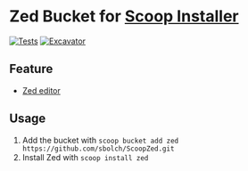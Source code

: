 # Zed Bucket for [Scoop Installer](https://scoop.sh)

[![Tests](https://github.com/sbolch/ScoopZed/actions/workflows/ci.yml/badge.svg)](https://github.com/sbolch/ScoopZed/actions/workflows/ci.yml) [![Excavator](https://github.com/sbolch/ScoopZed/actions/workflows/excavator.yml/badge.svg)](https://github.com/sbolch/ScoopZed/actions/workflows/excavator.yml)

## Feature

- [Zed editor](https://zed.dev)

## Usage

1. Add the bucket with `scoop bucket add zed https://github.com/sbolch/ScoopZed.git`
2. Install Zed with `scoop install zed`
